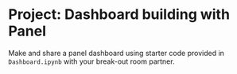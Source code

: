 # Project: Dashboard building with Panel

Make and share a panel dashboard using starter code provided in `Dashboard.ipynb` with your break-out room partner. 